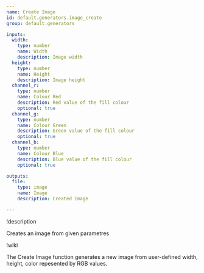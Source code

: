 ```yaml
---
name: Create Image
id: default.generators.image_create
group: default.generators

inputs:
  width:
    type: number
    name: Width
    description: Image width
  height:
    type: number
    name: Height
    description: Image height
  channel_r:
    type: number
    name: Colour Red
    description: Red value of the fill colour
    optional: true
  channel_g:
    type: number
    name: Colour Green
    description: Green value of the fill colour
    optional: true
  channel_b:
    type: number
    name: Colour Blue
    description: Blue value of the fill colour
    optional: true

outputs:
  file:
    type: image
    name: Image
    description: Created Image

---
```


!description

Creates an image from given parametres

!wiki

The Create Image function generates a new image from user-defined width, height, color repesented by RGB values.

